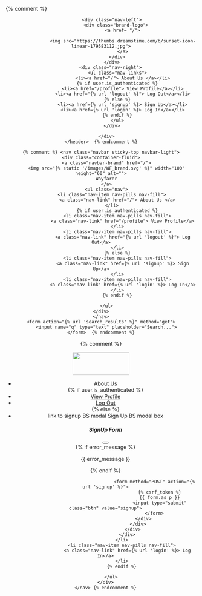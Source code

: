{% comment %} <header class="navbar">
        <div class="nav">

            <div class="nav-left">
                <div class="brand-logo"> 
                    <a href= "/">
                    
                    <img src="https://thumbs.dreamstime.com/b/sunset-icon-linear-179583112.jpg">
                    </a>
                </div>
            </div>
            <div class="nav-right"> 
                <ul class="nav-links">
                    <li><a href="/"> About Us </a></li>
                {% if user.is_authenticated %}
                    <li><a href="/profile"> View Profile</a></li>
                    <li><a href="{% url 'logout' %}"> Log Out</a></li>
                {% else %}
                    <li><a href={% url 'signup' %}> Sign Up</a></li>
                    <li><a href={% url 'login' %}> Log In</a></li>
                {% endif %}
                </ul>
            </div>

        </div>
    </header>  {% endcomment %}

    {% comment %} <nav class="navbar sticky-top navbar-light">
    <div class="container-fluid">
        <a class="navbar-brand" href="/">
        <img src="{% static '/images/WF_brand.svg' %}" width="100" height="60" alt="">
        Wayfarer
        </a>
        <ul class="nav">
            <li class="nav-item nav-pills nav-fill">
                <a class="nav-link" href="/"> About Us </a>
            </li>
                {% if user.is_authenticated %}
                <li class="nav-item nav-pills nav-fill">
                    <a class="nav-link" href="/profile"> View Profile</a>
                </li>
                <li class="nav-item nav-pills nav-fill">
                    <a class="nav-link" href="{% url 'logout' %}"> Log Out</a>
                </li>
                {% else %}
                <li class="nav-item nav-pills nav-fill">
                    <a class="nav-link" href={% url 'signup' %}> Sign Up</a>
                </li>
                <li class="nav-item nav-pills nav-fill">
                    <a class="nav-link" href={% url 'login' %}> Log In</a>
                </li>
                {% endif %}

        </ul>
    </div>
    </nav>
    <form action="{% url 'search_results' %}" method="get">
        <input name="q" type="text" placeholder="Search...">
    </form>  {% endcomment %}


{% comment %} <nav class="navbar sticky-top navbar-light">
    <div class="container-fluid">
        <a class="navbar-brand" href="/">
        <img src="*/*/static/images/WF-brand" width="150" height="60" alt="">
        </a>
        <ul class="nav">
            <li class="nav-item nav-pills nav-fill">
                <a class="nav-link" href="/"> About Us </a>
            </li>
                {% if user.is_authenticated %}
                <li class="nav-item nav-pills nav-fill">
                    <a class="nav-link" href="/profile"> View Profile</a>
                </li>
                <li class="nav-item nav-pills nav-fill">
                    <a class="nav-link" href="{% url 'logout' %}"> Log Out</a>
                </li>
                {% else %}
                <li class="nav-item nav-pills nav-fill">
                    link to signup BS modal 
                    <a class="nav-link" data-bs-toggle="modal" data-bs-target="#exampleModal"> Sign Up</a>
                    BS modal box
                    <div class="modal" tabindex="-1">
                        <div class="modal-dialog">
                            <div class="modal-content">
                                <div class="modal-header">
                                    <h5 class="modal-title">SignUp Form</h5>
                                    <button type="button" class="btn-close" data-bs-dismiss="modal" aria-label="Close"></button>
                                </div>
                                <div class="modal-body">
                                        {% if error_message %}
                                            <p class="red-text">{{ error_message }}</p>
                                        {% endif %}

                                        <form method="POST" action="{% url 'signup' %}">
                                            {% csrf_token %}
                                            {{ form.as_p }}
                                            <input type="submit" class="btn" value="signup">
                                        </form>
                                </div>
                            </div>
                        </div>
                    </div>
                </li>
                <li class="nav-item nav-pills nav-fill">
                    <a class="nav-link" href={% url 'login' %}> Log In</a>
                </li>
                {% endif %}

        </ul>
    </div>
    </nav> {% endcomment %}